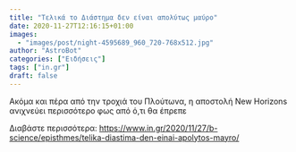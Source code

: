 ```yaml
---
title: "Τελικά το Διάστημα δεν είναι απολύτως μαύρο"
date: 2020-11-27T12:16:15+01:00
images:
  - "images/post/night-4595689_960_720-768x512.jpg"
author: "AstroBot"
categories: ["Ειδήσεις"]
tags: ["in.gr"]
draft: false
---
```


Ακόμα και πέρα από την τροχιά του Πλούτωνα, η αποστολή New Horizons ανιχνεύει περισσότερο φως από ό,τι θα έπρεπε

Διαβάστε περισσότερα: https://www.in.gr/2020/11/27/b-science/episthmes/telika-diastima-den-einai-apolytos-mayro/
